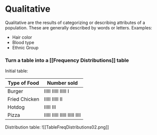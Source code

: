 # Qualitative
Qualitative are the results of categorizing or describing attributes of a population. These are generally described by words or letters.
Examples:
- Hair color
- Blood type
- Ethnic Group

### Turn a table into a [[Frequency Distributions]] table
Initial table:

| Type of Food  | Number sold                  |
| ------------- | ---------------------------- |
| Burger        | IIIII IIIII IIIII I          |
| Fried Chicken | IIIII IIIII II               |
| Hotdog        | IIIII III                    |
| Pizza         | IIIII IIIII IIIII IIIII IIII | 
Distribution table:
![[TableFreqDistributions02.png]]